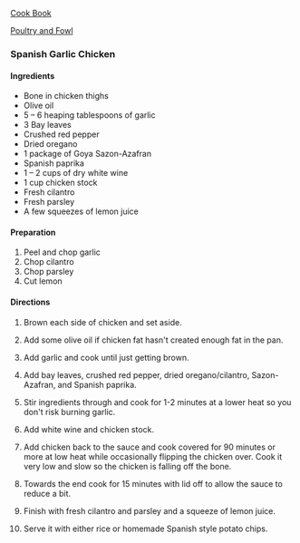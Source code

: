 [Cook Book](https://github.com/vmsmith/CookBook/blob/master/README.md)

[Poultry and Fowl](https://github.com/vmsmith/CookBook/blob/master/poultry_fowl.md)  

### Spanish Garlic Chicken  

#### Ingredients

* Bone in chicken thighs
* Olive oil
* 5 – 6 heaping tablespoons of garlic
* 3 Bay leaves
* Crushed red pepper
* Dried oregano
* 1 package of Goya Sazon-Azafran 
* Spanish paprika
* 1 – 2 cups of dry white wine
* 1 cup chicken stock
* Fresh cilantro
* Fresh parsley
* A few squeezes of lemon juice

#### Preparation  
1. Peel and chop garlic  
2. Chop cilantro  
3. Chop parsley  
4. Cut lemon  

#### Directions

1. Brown each side of chicken and set aside. 

2. Add some olive oil if chicken fat hasn't created enough fat in the pan.

3. Add garlic and cook until just getting brown. 

4. Add bay leaves, crushed red pepper, dried oregano/cilantro, Sazon-Azafran, and Spanish paprika. 

5. Stir ingredients through and cook for 1-2 minutes at a lower heat so you don't risk burning garlic.

6. Add white wine and chicken stock. 

7. Add chicken back to the sauce and cook covered for 90 minutes or more at low heat while occasionally flipping the chicken over. Cook it very low and slow so the chicken is falling off the bone. 

8. Towards the end cook for 15 minutes with lid off to allow the sauce to reduce a bit. 

9. Finish with fresh cilantro and parsley and a squeeze of lemon juice. 

10. Serve it with either rice or homemade Spanish style potato chips. 

